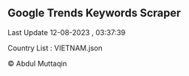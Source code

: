 

## Google Trends Keywords Scraper 
 
Last Update 12-08-2023 , 03:37:39

Country List :
VIETNAM.json



© Abdul Muttaqin 
